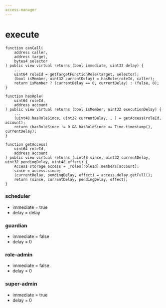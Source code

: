 ```yaml
---
access-manager
---
```


# execute

```solidity
function canCall(
    address caller,
    address target,
    bytes4 selector
) public view virtual returns (bool immediate, uint32 delay) {
    ...
    uint64 roleId = getTargetFunctionRole(target, selector);
    (bool isMember, uint32 currentDelay) = hasRole(roleId, caller);
    return isMember ? (currentDelay == 0, currentDelay) : (false, 0);
}

function hasRole(
    uint64 roleId,
    address account
) public view virtual returns (bool isMember, uint32 executionDelay) {
    ...
    (uint48 hasRoleSince, uint32 currentDelay, , ) = getAccess(roleId, account);
    return (hasRoleSince != 0 && hasRoleSince <= Time.timestamp(), currentDelay);
}

function getAccess(
    uint64 roleId,
    address account
) public view virtual returns (uint48 since, uint32 currentDelay, uint32 pendingDelay, uint48 effect) {
    Access storage access = _roles[roleId].members[account];
    since = access.since;
    (currentDelay, pendingDelay, effect) = access.delay.getFull();
    return (since, currentDelay, pendingDelay, effect);
}
```

### scheduler

- immediate = true
- delay = delay

### guardian

- immediate = false
- delay = 0


### role-admin

- immediate = false
- delay = 0

### super-admin

- immediate = true
- delay = 0
